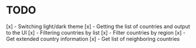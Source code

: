 # TODO

[x] - Switching light/dark theme
[x] - Getting the list of countries and output to the UI
[x] - Filtering countries by list
[x] - Filter countries by region
[x] - Get extended country information
[x] - Get list of neighboring countries

